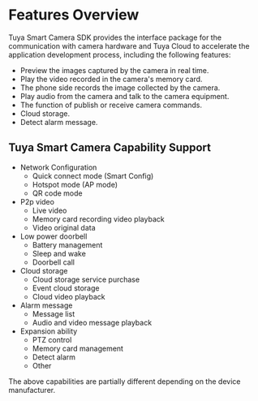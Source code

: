 # Features Overview

Tuya Smart Camera SDK provides the interface package for the communication with camera hardware and Tuya Cloud to accelerate the application development process, including the following features:

- Preview the images captured by the camera in real time.
- Play the video recorded in the camera's memory card.
- The phone side records the image collected by the camera.
- Play audio from the camera and talk to the camera equipment.
- The function of publish or receive camera commands.
- Cloud storage.
- Detect alarm message.



## Tuya Smart Camera Capability Support

* Network Configuration
   * Quick connect mode (Smart Config)
   * Hotspot mode (AP mode)
   * QR code mode
* P2p video
   * Live video
   * Memory card recording video playback
   * Video original data
* Low power doorbell
   * Battery management
   * Sleep and wake
   * Doorbell call
* Cloud storage
   * Cloud storage service purchase
   * Event cloud storage
   * Cloud video playback
* Alarm message
   * Message list
   * Audio and video message playback
* Expansion ability
   * PTZ control
   * Memory card management
   * Detect alarm
   * Other

The above capabilities are partially different depending on the device manufacturer.